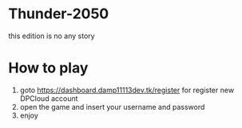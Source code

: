 # Thunder-2050
this edition is no any story

# How to play
1. goto https://dashboard.damp11113dev.tk/register for register new DPCloud account
2. open the game and insert your username and password
3. enjoy
